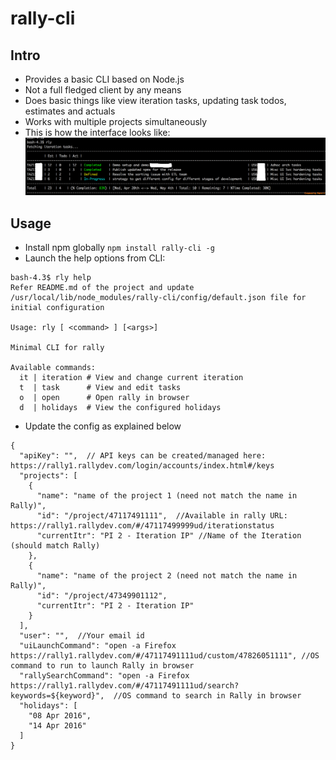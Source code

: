 # rally-cli


## Intro
  * Provides a basic CLI based on Node.js
  * Not a full fledged client by any means
  * Does basic things like view iteration tasks, updating task todos, estimates and actuals
  * Works with multiple projects simultaneously
  * This is how the interface looks like:
![](https://raw.githubusercontent.com/raks81/rally-cli/master/images/ss.png)

## Usage
  * Install npm globally `npm install rally-cli -g`
  * Launch the help options from CLI:

```
bash-4.3$ rly help
Refer README.md of the project and update /usr/local/lib/node_modules/rally-cli/config/default.json file for initial configuration

Usage: rly [ <command> ] [<args>]

Minimal CLI for rally

Available commands:
  it | iteration # View and change current iteration
  t  | task      # View and edit tasks
  o  | open      # Open rally in browser
  d  | holidays  # View the configured holidays

```
  * Update the config as explained below

```
{
  "apiKey": "",  // API keys can be created/managed here: https://rally1.rallydev.com/login/accounts/index.html#/keys
  "projects": [
    {
      "name": "name of the project 1 (need not match the name in Rally)",
      "id": "/project/47117491111",  //Available in rally URL: https://rally1.rallydev.com/#/47117499999ud/iterationstatus
      "currentItr": "PI 2 - Iteration IP" //Name of the Iteration (should match Rally)
    },
    {
      "name": "name of the project 2 (need not match the name in Rally)",
      "id": "/project/47349901112",
      "currentItr": "PI 2 - Iteration IP"
    }
  ],
  "user": "",  //Your email id
  "uiLaunchCommand": "open -a Firefox https://rally1.rallydev.com/#/47117491111ud/custom/47826051111", //OS command to run to launch Rally in browser
  "rallySearchCommand": "open -a Firefox https://rally1.rallydev.com/#/47117491111ud/search?keywords=${keyword}",  //OS command to search in Rally in browser
  "holidays": [
    "08 Apr 2016",
    "14 Apr 2016"
  ]
}

```
